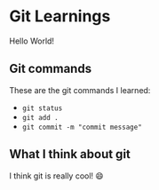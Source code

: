 # Git Learnings

Hello World!

## Git commands

These are the git commands I learned:

- `git status`
- `git add .`
- `git commit -m "commit message"`

## What I think about git

I think git is really cool! 😄


